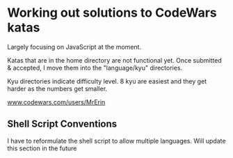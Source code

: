 # Working out solutions to CodeWars katas
Largely focusing on JavaScript at the moment.

Katas that are in the home directory are not functional yet. Once submitted & accepted, I move them into the "language/kyu" directories.

Kyu directories indicate difficulty level. 8 kyu are easiest and they get harder as the numbers get smaller.

www.codewars.com/users/MrErin

## Shell Script Conventions

I have to reformulate the shell script to allow multiple languages. Will update this section in the future